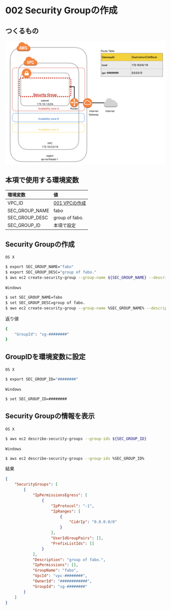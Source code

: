 # 002 Security Groupの作成

## つくるもの

![](/img/ec2/ec2_002.png)

## 本項で使用する環境変数

|環境変数|値|
|:--|:--|
|VPC_ID|[001 VPCの作成](/vpc/001_create_vpc.md)|
|SEC_GROUP_NAME| fabo |
|SEC_GROUP_DESC| group of fabo. |
|SEC_GROUP_ID| 本項で設定 |

## Security Groupの作成

`OS X`

```bash
$ export SEC_GROUP_NAME="fabo"
$ export SEC_GROUP_DESC="group of fabo."
$ aws ec2 create-security-group --group-name ${SEC_GROUP_NAME} --description "${SEC_GROUP_DESC}" --vpc-id ${VPC_ID}
```

`Windows`

```bash
$ set SEC_GROUP_NAME=fabo
$ set SEC_GROUP_DESC=group of fabo.
$ aws ec2 create-security-group --group-name %SEC_GROUP_NAME% --description %SEC_GROUP_DESC% --vpc-id %VPC_ID%
```

返り値

```bash
{
    "GroupId": "sg-########"
}
```

## GroupIDを環境変数に設定

`OS X`

```bash
$ export SEC_GROUP_ID="########"
```

`Windows`

```bash
$ set SEC_GROUP_ID=########
```


## Security Groupの情報を表示

`OS X`

```bash
$ aws ec2 describe-security-groups --group-ids ${SEC_GROUP_ID}
```

`Windows`

```bash
$ aws ec2 describe-security-groups --group-ids %SEC_GROUP_ID%
```

結果

```json
{
    "SecurityGroups": [
        {
            "IpPermissionsEgress": [
                {
                    "IpProtocol": "-1", 
                    "IpRanges": [
                        {
                            "CidrIp": "0.0.0.0/0"
                        }
                    ], 
                    "UserIdGroupPairs": [], 
                    "PrefixListIds": []
                }
            ], 
            "Description": "group of fabo.", 
            "IpPermissions": [], 
            "GroupName": "fabo", 
            "VpcId": "vpc-########", 
            "OwnerId": "############", 
            "GroupId": "sg-########"
        }
    ]
}
```